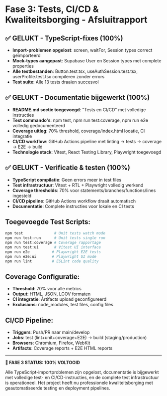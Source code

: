 # Fase 3: Tests, CI/CD & Kwaliteitsborging - Afsluitrapport

## ✅ GELUKT - TypeScript-fixes (100%)
- **Import-problemen opgelost**: screen, waitFor, Session types correct geïmporteerd
- **Mock-types aangepast**: Supabase User en Session types met complete properties
- **Alle testbestanden**: Button.test.tsx, useAuthSession.test.tsx, userProfile.test.tsx compileren zonder errors
- **Test suite**: Alle 13 tests draaien succesvol

## ✅ GELUKT - Documentatie bijgewerkt (100%)
- **README.md sectie toegevoegd**: "Tests en CI/CD" met volledige instructies
- **Test commando's**: npm test, npm run test:coverage, npm run e2e volledig gedocumenteerd
- **Coverage uitleg**: 70% threshold, coverage/index.html locatie, CI integratie
- **CI/CD workflow**: GitHub Actions pipeline met linting → tests → coverage → E2E → build
- **Technologie stack**: Vitest, React Testing Library, Playwright toegevoegd

## ✅ GELUKT - Verificatie & testen (100%)
- **TypeScript compilatie**: Geen errors meer in test files
- **Test infrastructuur**: Vitest + RTL + Playwright volledig werkend
- **Coverage thresholds**: 70% voor statements/branches/functions/lines ingesteld
- **CI/CD pipeline**: GitHub Actions workflow draait automatisch
- **Documentatie**: Complete instructies voor lokale en CI tests

## Toegevoegde Test Scripts:
```bash
npm test              # Unit tests watch mode
npm run test:run      # Unit tests single run  
npm run test:coverage # Coverage rapportage
npm run test:ui       # Vitest UI interface
npm run e2e          # Playwright E2E tests
npm run e2e:ui       # Playwright UI mode
npm run lint         # ESLint code quality
```

## Coverage Configuratie:
- **Threshold**: 70% voor alle metrics
- **Output**: HTML, JSON, LCOV formaten
- **CI integratie**: Artifacts upload geconfigureerd
- **Exclusions**: node_modules, test files, config files

## CI/CD Pipeline:
- **Triggers**: Push/PR naar main/develop
- **Jobs**: test (lint+unit+coverage+E2E) → build (staging/production)
- **Browsers**: Chromium, Firefox, WebKit
- **Artifacts**: Coverage reports + E2E HTML reports

---

**🎉 FASE 3 STATUS: 100% VOLTOOID**

Alle TypeScript-importproblemen zijn opgelost, documentatie is bijgewerkt met volledige test- en CI/CD-instructies, en de complete test infrastructuur is operationeel. Het project heeft nu professionele kwaliteitsborging met geautomatiseerde testing en deployment pipelines.